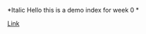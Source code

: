 *Italic Hello this is a demo index for week 0 *

[Link](https://chriswu989.github.io/cse15L-lab-reports/hi.html)
